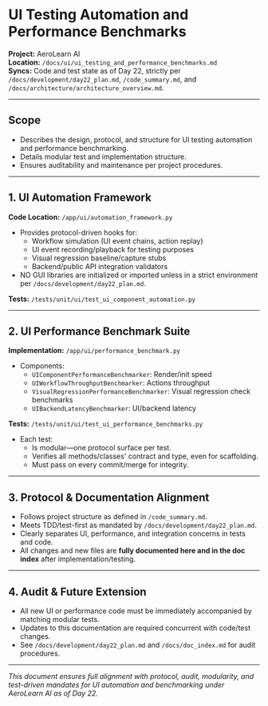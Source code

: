 # UI Testing Automation and Performance Benchmarks

**Project:** AeroLearn AI  
**Location:** `/docs/ui/ui_testing_and_performance_benchmarks.md`  
**Syncs:** Code and test state as of Day 22, strictly per `/docs/development/day22_plan.md`, `/code_summary.md`, and `/docs/architecture/architecture_overview.md`.

---

## Scope

- Describes the design, protocol, and structure for UI testing automation and performance benchmarking.
- Details modular test and implementation structure.
- Ensures auditability and maintenance per project procedures.

---

## 1. UI Automation Framework

**Code Location:** `/app/ui/automation_framework.py`  
- Provides protocol-driven hooks for:
    - Workflow simulation (UI event chains, action replay)
    - UI event recording/playback for testing purposes
    - Visual regression baseline/capture stubs
    - Backend/public API integration validators  
- NO GUI libraries are initialized or imported unless in a strict environment per `/docs/development/day22_plan.md`.

**Tests:** `/tests/unit/ui/test_ui_component_automation.py`

---

## 2. UI Performance Benchmark Suite

**Implementation:** `/app/ui/performance_benchmark.py`  
- Components:
    - `UIComponentPerformanceBenchmarker`: Render/init speed
    - `UIWorkflowThroughputBenchmarker`: Actions throughput
    - `VisualRegressionPerformanceBenchmarker`: Visual regression check benchmarks
    - `UIBackendLatencyBenchmarker`: UI/backend latency

**Tests:** `/tests/unit/ui/test_ui_performance_benchmarks.py`
- Each test:
    - Is modular—one protocol surface per test.
    - Verifies all methods/classes' contract and type, even for scaffolding.
    - Must pass on every commit/merge for integrity.

---

## 3. Protocol & Documentation Alignment

- Follows project structure as defined in `/code_summary.md`.
- Meets TDD/test-first as mandated by `/docs/development/day22_plan.md`.
- Clearly separates UI, performance, and integration concerns in tests and code.
- All changes and new files are **fully documented here and in the doc index** after implementation/testing.

---

## 4. Audit & Future Extension

- All new UI or performance code must be immediately accompanied by matching modular tests.
- Updates to this documentation are required concurrent with code/test changes.
- See `/docs/development/day22_plan.md` and `/docs/doc_index.md` for audit procedures.

---

*This document ensures full alignment with protocol, audit, modularity, and test-driven mandates for UI automation and benchmarking under AeroLearn AI as of Day 22.*